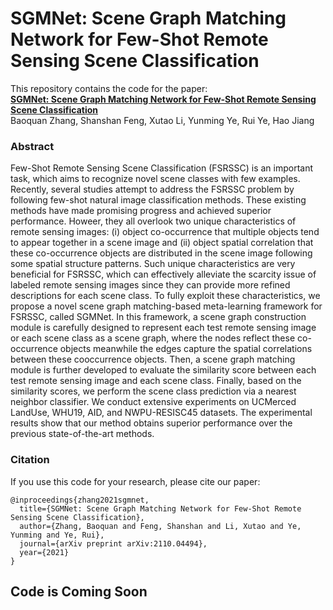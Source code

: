 # SGMNet: Scene Graph Matching Network for Few-Shot Remote Sensing Scene Classification
This repository contains the code for the paper:
<br>
[**SGMNet: Scene Graph Matching Network for Few-Shot Remote Sensing Scene Classification**](https://arxiv.org/pdf/2110.04494)
<br>
Baoquan Zhang, Shanshan Feng, Xutao Li, Yunming Ye, Rui Ye, Hao Jiang
<br>

### Abstract

Few-Shot Remote Sensing Scene Classification (FSRSSC) is an important task, which aims to recognize novel scene classes with few examples. Recently, several studies attempt to address the FSRSSC problem by following few-shot natural image classification methods. These existing methods have made promising progress and achieved superior performance. Howeer, they all overlook two unique characteristics of remote sensing images: (i) object co-occurrence that multiple objects tend to appear together in a scene image and (ii) object spatial correlation that these co-occurrence objects are distributed in the scene image following some spatial structure patterns. Such unique characteristics are very beneficial for FSRSSC, which can effectively alleviate the scarcity issue of labeled remote sensing images since they can provide more refined descriptions for each scene class. To fully exploit these characteristics, we propose a novel scene graph matching-based meta-learning framework for FSRSSC, called SGMNet. In this framework, a scene graph construction module is carefully designed to represent each test remote sensing image or each scene class as a scene graph, where the nodes reflect these co-occurrence objects meanwhile the edges capture the spatial correlations between these cooccurrence objects. Then, a scene graph matching module is further developed to evaluate the similarity score between each test remote sensing image and each scene class. Finally, based on the similarity scores, we perform the scene class prediction via a nearest neighbor classifier. We conduct extensive experiments on UCMerced LandUse, WHU19, AID, and NWPU-RESISC45 datasets. The experimental results show that our method obtains superior performance over the previous state-of-the-art methods.

### Citation

If you use this code for your research, please cite our paper:
```
@inproceedings{zhang2021sgmnet,
  title={SGMNet: Scene Graph Matching Network for Few-Shot Remote Sensing Scene Classification},
  author={Zhang, Baoquan and Feng, Shanshan and Li, Xutao and Ye, Yunming and Ye, Rui},
  journal={arXiv preprint arXiv:2110.04494},
  year={2021}
}
```

## Code is Coming Soon
